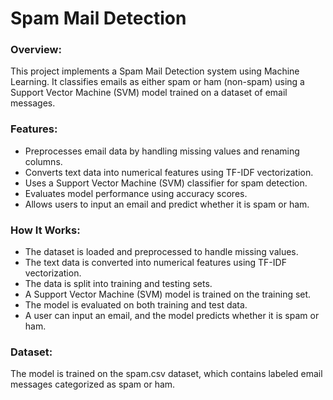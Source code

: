# Spam Mail Detection

### Overview:
This project implements a Spam Mail Detection system using Machine Learning. It classifies emails as either spam or ham (non-spam) using a Support Vector Machine (SVM) model trained on a dataset of email messages.

### Features:
- Preprocesses email data by handling missing values and renaming columns.
- Converts text data into numerical features using TF-IDF vectorization.
- Uses a Support Vector Machine (SVM) classifier for spam detection.
- Evaluates model performance using accuracy scores.
- Allows users to input an email and predict whether it is spam or ham.

### How It Works:
- The dataset is loaded and preprocessed to handle missing values.
- The text data is converted into numerical features using TF-IDF vectorization.
- The data is split into training and testing sets.
- A Support Vector Machine (SVM) model is trained on the training set.
- The model is evaluated on both training and test data.
- A user can input an email, and the model predicts whether it is spam or ham.

### Dataset:
The model is trained on the spam.csv dataset, which contains labeled email messages categorized as spam or ham.
